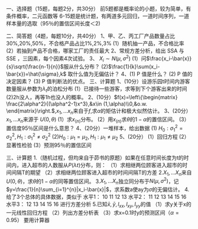 一、选择题（15题，每题2分，共30分）
 前5题都是概率论的小题，较为简单，有条件概率，二元函数等
 6-15题是统计题，有两道多元回归，一道时间序列，一道样本量的选取（95％的置信区间长度＜2)
 ​

 二、简答题（4题，每题10分，共40分）
 1、甲、乙、丙工厂产品数量占比30%,20%,50%，不合格产品占比1%,2%,3%
 (1）随机抽一产品，不合格比率
 (2）若抽到产品不合格，哪家工厂的责任最大
 2、常规方差分析，给出 SSA 与 SSE ，三因素，每个因素4次试验。
 3、 $X_i\sim N(\mu,\sigma^2)$
 (1）问$\frac{x_i-\bar{x}}{s}\sqrt{\frac{n-1}{n}}$服从什么分布？
 (2)$\frac{1}{k}\sum(x_i-\bar{x})=\hat{\sigma},k$ 取什么值为无偏估计？
 4、(1) P 值是什么？
 (2) P 值的决定因素？
 (3) P 值判断法的优点。
 三、计算题
 1、(10分）设游乐园t时间内游客数量服从参数为$\lambda_t$的泊松分布
 (1）已接待一些游客，求等到下个游客出来的时间
 (2)2h没人，再等1h也没人的概率。
 2、(10分）$f(x)=\left\{\begin{matrix}
 \frac{2\alpha^2}{(\alpha^2-1)x^3},&x\in (1,\alpha)\\0,&o.w.
\end{matrix}\right.$,$x_1,...x_n$来自于$f$,求$\alpha$的矩估计和极大似然估计。
 3、(20分）$x_1,...x_n$来源于 $U(0,\theta)$
 (1）求$x_{(n)}$分布。
 (2）用$x_{(n)}$求$\theta$的$1-\alpha$的置信区间。
 (3）置信度95％区间是什么意思？
 4、(20分）一堆样本，给出数据
 (1) $H_0:\sigma_1^2=\sigma_2^2,H_1:\sigma_1^2\neq\sigma_2^2$
 (2)$H_0:\mu_1=\mu_2,H_1:\mu_1\neq\mu_2$
 5、(20分）
 (1）回归方程
 (2）显著性检验
 (3）预测95％的置信区间
 

 三、计算题
 1.（随机过程，但均来自于茆书的原题）如果在任意时间长度为t的时间内，进入超市的人数服从$P(\lambda t)$分布，则：
 （1）求相继两位顾客进入超市的时间间隔T的期望
 （2）求相继两位顾客进入超市的时间间隔T的方差
 2.$X_1,...X_n$来自$U(0,\theta)$，求$\theta$的$1-\alpha$的同等置信区间。
 3.$X_1,...X_n$独立同分布于$N(\mu,\sigma^2)$，记$y=\frac{1}{n}\sum_{i=1}^{n}|x_i-\bar{x}|$，求系数a使ay为$\sigma$的无偏估计。
 4.给了3个总体的具体数据，类似于
 水平1：  10   11   12   13
 水平2：  11   12   13   14   15   16
 水平3：  12   13   14   15   16
 进行方差分析
 5.已知$\bar{x},\bar{y},l_{xx},l_{xy},l_{yy}$的值
 （1）求y关于x的一元线性回归方程
 （2）列出方差分析表
 （3）求x=0.1时y的预测区间（$\alpha=0.95$）
 要用计算器
 